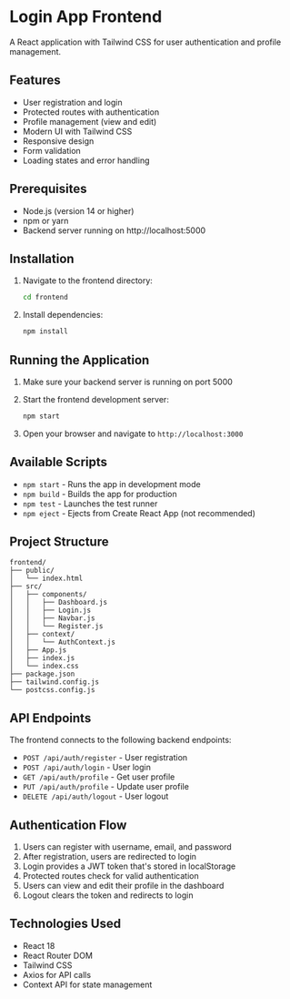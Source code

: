 # Login App Frontend

A React application with Tailwind CSS for user authentication and profile management.

## Features

- User registration and login
- Protected routes with authentication
- Profile management (view and edit)
- Modern UI with Tailwind CSS
- Responsive design
- Form validation
- Loading states and error handling

## Prerequisites

- Node.js (version 14 or higher)
- npm or yarn
- Backend server running on http://localhost:5000

## Installation

1. Navigate to the frontend directory:
   ```bash
   cd frontend
   ```

2. Install dependencies:
   ```bash
   npm install
   ```

## Running the Application

1. Make sure your backend server is running on port 5000
2. Start the frontend development server:
   ```bash
   npm start
   ```

3. Open your browser and navigate to `http://localhost:3000`

## Available Scripts

- `npm start` - Runs the app in development mode
- `npm build` - Builds the app for production
- `npm test` - Launches the test runner
- `npm eject` - Ejects from Create React App (not recommended)

## Project Structure

```
frontend/
├── public/
│   └── index.html
├── src/
│   ├── components/
│   │   ├── Dashboard.js
│   │   ├── Login.js
│   │   ├── Navbar.js
│   │   └── Register.js
│   ├── context/
│   │   └── AuthContext.js
│   ├── App.js
│   ├── index.js
│   └── index.css
├── package.json
├── tailwind.config.js
└── postcss.config.js
```

## API Endpoints

The frontend connects to the following backend endpoints:

- `POST /api/auth/register` - User registration
- `POST /api/auth/login` - User login
- `GET /api/auth/profile` - Get user profile
- `PUT /api/auth/profile` - Update user profile
- `DELETE /api/auth/logout` - User logout

## Authentication Flow

1. Users can register with username, email, and password
2. After registration, users are redirected to login
3. Login provides a JWT token that's stored in localStorage
4. Protected routes check for valid authentication
5. Users can view and edit their profile in the dashboard
6. Logout clears the token and redirects to login

## Technologies Used

- React 18
- React Router DOM
- Tailwind CSS
- Axios for API calls
- Context API for state management 